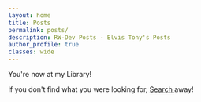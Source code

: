 ```yaml
---
layout: home
title: Posts
permalink: posts/
description: RW-Dev Posts - Elvis Tony's Posts
author_profile: true
classes: wide
---
```

You're now at my Library!

If you don't find what you were looking for, <a href="/search/" class="text--warning"> Search </a> away!
